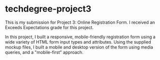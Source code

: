 # techdegree-project3

This is my submission for Project 3: Online Registration Form. I received an Exceeds Expectations grade for this project.

In this project, I built a responsive, mobile-friendly registration form using a wide variety of HTML form input types and attributes. Using the supplied mockup files, I built a mobile and desktop version of the form using media queries, and a "mobile-first" approach.
